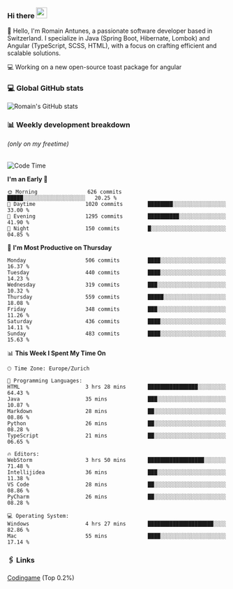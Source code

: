 ### Hi there <img src="https://media.giphy.com/media/hvRJCLFzcasrR4ia7z/giphy.gif" width="25px" height="25px">

👋 Hello, I'm Romain Antunes, a passionate software developer based in Switzerland. I specialize in Java (Spring Boot, Hibernate, Lombok) and Angular (TypeScript, SCSS, HTML), with a focus on crafting efficient and scalable solutions.

💻 Working on a new open-source toast package for angular

### 💻 Global GitHub stats
![Romain's GitHub stats](https://github-readme-streak-stats.herokuapp.com/?user=romainantunes&theme=dark)


### 📊 Weekly development breakdown 
###### *(only on my freetime)*

<!--START_SECTION:wakastats-->
![Code Time](http://img.shields.io/badge/Code%20Time-1%2C776%20hrs%2011%20mins-blue)

**I'm an Early 🐤** 

```text
🌞 Morning                626 commits         █████░░░░░░░░░░░░░░░░░░░░   20.25 % 
🌆 Daytime                1020 commits        ████████░░░░░░░░░░░░░░░░░   33.00 % 
🌃 Evening                1295 commits        ██████████░░░░░░░░░░░░░░░   41.90 % 
🌙 Night                  150 commits         █░░░░░░░░░░░░░░░░░░░░░░░░   04.85 % 
```
📅 **I'm Most Productive on Thursday** 

```text
Monday                   506 commits         ████░░░░░░░░░░░░░░░░░░░░░   16.37 % 
Tuesday                  440 commits         ████░░░░░░░░░░░░░░░░░░░░░   14.23 % 
Wednesday                319 commits         ███░░░░░░░░░░░░░░░░░░░░░░   10.32 % 
Thursday                 559 commits         █████░░░░░░░░░░░░░░░░░░░░   18.08 % 
Friday                   348 commits         ███░░░░░░░░░░░░░░░░░░░░░░   11.26 % 
Saturday                 436 commits         ████░░░░░░░░░░░░░░░░░░░░░   14.11 % 
Sunday                   483 commits         ████░░░░░░░░░░░░░░░░░░░░░   15.63 % 
```


📊 **This Week I Spent My Time On** 

```text
🕑︎ Time Zone: Europe/Zurich

💬 Programming Languages: 
HTML                     3 hrs 28 mins       ████████████████░░░░░░░░░   64.43 % 
Java                     35 mins             ███░░░░░░░░░░░░░░░░░░░░░░   10.87 % 
Markdown                 28 mins             ██░░░░░░░░░░░░░░░░░░░░░░░   08.86 % 
Python                   26 mins             ██░░░░░░░░░░░░░░░░░░░░░░░   08.28 % 
TypeScript               21 mins             ██░░░░░░░░░░░░░░░░░░░░░░░   06.65 % 

🔥 Editors: 
WebStorm                 3 hrs 50 mins       ██████████████████░░░░░░░   71.48 % 
Intellijidea             36 mins             ███░░░░░░░░░░░░░░░░░░░░░░   11.38 % 
VS Code                  28 mins             ██░░░░░░░░░░░░░░░░░░░░░░░   08.86 % 
PyCharm                  26 mins             ██░░░░░░░░░░░░░░░░░░░░░░░   08.28 % 

💻 Operating System: 
Windows                  4 hrs 27 mins       █████████████████████░░░░   82.86 % 
Mac                      55 mins             ████░░░░░░░░░░░░░░░░░░░░░   17.14 % 
```


<!--END_SECTION:wakastats-->

### 🖇 Links

[Codingame](https://www.codingame.com/profile/defc3ee5279aecc1bb6114e1f994ea9b3325423) (Top 0.2%)
